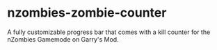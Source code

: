 # nzombies-zombie-counter
A fully customizable progress bar that comes with a kill counter for the nZombies Gamemode on Garry's Mod.
